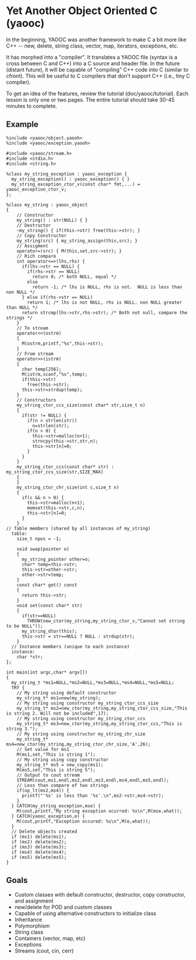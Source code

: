 # Yet Another Object Oriented C (yaooc)

In the beginning, YAOOC was another framework to make C a bit more like C++ -- new,
delete, string class, vector, map, iterators, exceptions, etc.

It has morphed into a "compiler".
It translates a YAOOC file (syntax is a cross between C and C++) into a C source and header file.
In the future (distant future), it will be capable of "compiling" C++ code into C (similar to cfront).
This will be useful to C compilers that don't support C++ (i.e., tiny C compiler).

To get an idea of the features, review the tutorial (doc/yaooc/tutorial).  Each lesson is
only one or two pages.  The entire tutorial should take 30-45 minutes to complete.

## Example

    %include <yaooc/object.yaooh>
    %include <yaooc/exception.yaooh>

    #include <yaooc/stream.h>
    #include <stdio.h>
    #include <string.h>

    %class my_string_exception : yaooc_exception {
      my_string_exception() : yaooc_exception() { }
      my_string_exception_ctor_v(const char* fmt,...) = yaooc_exception_ctor_v;
    };

    %class my_string : yaooc_object
    {
        // Constructor
        my_string() : str(NULL) { }
        // Destructor
        ~my_string() { if(this->str) free(this->str); }
        // Copy Constructor
        my_string(src) { my_string_assign(this,src); }
        // Assigment
        operator=(src) { M(this,set,src->str); }
        // Rich compare
        int operator<=>(lhs,rhs) {
          if(lhs->str == NULL) {
            if(rhs->str == NULL)
              return 0; /* both NULL, equal */
            else
              return -1; /* lhs is NULL, rhs is not.  NULL is less than non NULL */
          } else if(rhs->str == NULL)
            return 1; /* lhs is not NULL, rhs is NULL. non NULL greater than NULL */
          return strcmp(lhs->str,rhs->str); /* Both not null, compare the strings */
        }
        // To stream
        operator<<(ostrm)
        {
          M(ostrm,printf,"%s",this->str);
        }
        // From stream
        operator>>(istrm)
        {
          char temp[256];
          M(istrm,scanf,"%s",temp);
          if(this->str)
            free(this->str);
          this->str=strdup(temp);
        }
        // Constructors
        my_string_ctor_ccs_size(const char* str,size_t n)
        {
          if(str != NULL) {
            if(n > strlen(str))
              n=strlen(str);
            if(n > 0) {
              this->str=malloc(n+1);
              strncpy(this->str,str,n);
              this->str[n]=0;
            }
          }
        }
        my_string_ctor_ccs(const char* str) : my_string_ctor_ccs_size(str,SIZE_MAX)
        {
        }
        my_string_ctor_chr_size(int c,size_t n)
        {
          if(c && n > 0) {
            this->str=malloc(n+1);
            memset(this->str,c,n);
            this->str[n]=0;
          }
        }
    // Table members (shared by all instances of my_string)
      table:
        size_t npos = -1;

        void swap(pointer o)
        {
          my_string_pointer other=o;
          char* temp=this->str;
          this->str=other->str;
          other->str=temp;
        }
        const char* get() const
        {
          return this->str;
        }
        void set(const char* str)
        {
          if(str==NULL)
            THROW(new_ctor(my_string,my_string_ctor_v,"Cannot set string to be NULL"));
          my_string_dtor(this);
          this->str = str==NULL ? NULL : strdup(str);
        }
      // Instance members (unique to each instance)
      instance:
        char *str;
    };

    int main(int argc,char* argv[])
    {
      my_string_t *ms1=NULL,*ms2=NULL,*ms3=NULL,*ms4=NULL,*ms5=NULL;
      TRY {
        // My string using default constructor
        my_string_t* ms1=new(my_string);
        // My string using constructor my_string_ctor_ccs_size
        my_string_t* ms2=new_ctor(my_string,my_string_ctor_ccs_size,"This is string 2. Will not be included",17);
        // My string using constructor my_string_ctor_ccs
        my_string_t* ms3=new_ctor(my_string,my_string_ctor_ccs,"This is string 3.");
        // My string using constructor my_string_chr_size
        my_string_t* ms4=new_ctor(my_string,my_string_ctor_chr_size,'A',26);
        // Set value for ms1
        M(ms1,set,"This is string 1");
        // My string using copy constructor
        my_string_t* ms5 = new_copy(ms1);
        M(ms5,set,"This is string 5");
        // Output to cout stream
        STREAM(cout,ms1,endl,ms2,endl,ms3,endl,ms4,endl,ms5,endl);
        // Less than compare of two strings
        if(op_lt(ms2,ms4)) {
          printf("'%s' is less than '%s'.\n",ms2->str,ms4->str);
        }
      } CATCH(my_string_exception,mse) {
        M(cout,printf,"My string exception ocurred: %s\n",M(mse,what));
      } CATCH(yaooc_exception,e) {
        M(cout,printf,"Exception occured: %s\n",M(e,what));
      }
      // Delete objects created
      if (ms1) delete(ms1);
      if (ms2) delete(ms2);
      if (ms3) delete(ms3);
      if (ms4) delete(ms4);
      if (ms5) delete(ms5);
    }

## Goals

* Custom classes with default constructor, destructor, copy constructor, and assignment
* new/delete for POD and custom classes
* Capable of using alternative constructors to initialize class
* Inheritance
* Polymorphism
* String class
* Containers (vector, map, etc)
* Exceptions
* Streams (cout, cin, cerr)
